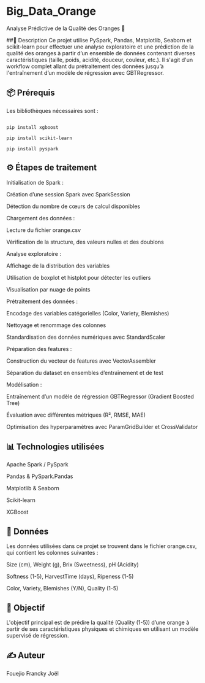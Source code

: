 # Big_Data_Orange
Analyse Prédictive de la Qualité des Oranges 🍊

##📌 Description
Ce projet utilise PySpark, Pandas, Matplotlib, Seaborn et scikit-learn pour effectuer une analyse exploratoire et une prédiction de la qualité des oranges à partir d’un ensemble de données contenant diverses caractéristiques (taille, poids, acidité, douceur, couleur, etc.). Il s'agit d'un workflow complet allant du prétraitement des données jusqu’à l'entraînement d’un modèle de régression avec GBTRegressor.

## 📦 Prérequis
Les bibliothèques nécessaires sont :

````pip install findspark

pip install xgboost

pip install scikit-learn

pip install pyspark
````

## ⚙️ Étapes de traitement
Initialisation de Spark :

Création d’une session Spark avec SparkSession

Détection du nombre de cœurs de calcul disponibles

Chargement des données :

Lecture du fichier orange.csv

Vérification de la structure, des valeurs nulles et des doublons

Analyse exploratoire :

Affichage de la distribution des variables

Utilisation de boxplot et histplot pour détecter les outliers

Visualisation par nuage de points

Prétraitement des données :

Encodage des variables catégorielles (Color, Variety, Blemishes)

Nettoyage et renommage des colonnes

Standardisation des données numériques avec StandardScaler

Préparation des features :

Construction du vecteur de features avec VectorAssembler

Séparation du dataset en ensembles d’entraînement et de test

Modélisation :

Entraînement d’un modèle de régression GBTRegressor (Gradient Boosted Tree)

Évaluation avec différentes métriques (R², RMSE, MAE)

Optimisation des hyperparamètres avec ParamGridBuilder et CrossValidator


## 📊 Technologies utilisées
Apache Spark / PySpark

Pandas & PySpark.Pandas

Matplotlib & Seaborn

Scikit-learn

XGBoost


## 📁 Données
Les données utilisées dans ce projet se trouvent dans le fichier orange.csv, qui contient les colonnes suivantes :

Size (cm), Weight (g), Brix (Sweetness), pH (Acidity)

Softness (1-5), HarvestTime (days), Ripeness (1-5)

Color, Variety, Blemishes (Y/N), Quality (1-5)


## 🎯 Objectif
L'objectif principal est de prédire la qualité (Quality (1-5)) d’une orange à partir de ses caractéristiques physiques et chimiques en utilisant un modèle supervisé de régression.

## ✍️ Auteur
Fouejio Francky Joël
